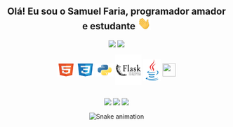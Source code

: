 <h2 align="center">Olá! Eu sou o Samuel Faria, programador amador e estudante <img  src="https://raw.githubusercontent.com/ABSphreak/ABSphreak/master/gifs/Hi.gif" width="30px"></h2>

<div align="center"> 
  <a align="center href="https://github.com/Samfaria2002"> 
  <img height="180em" align="center" src="https://github-readme-stats.vercel.app/api?username=Samfaria2002&show_icons=true&theme=dracula&include_all_commits=true&count_private=true"/> 
  <img height="180em" align="center" src="https://github-readme-stats.vercel.app/api/top-langs/?username=SamFaria2002&layout=compact&langs_count=7&theme=dracula"/>
 </div>
 
<div align="center" style="display: inline_block"><br>
  <img align="center" alt="Rafa-HTML" height="30" width="40" src="https://raw.githubusercontent.com/devicons/devicon/master/icons/html5/html5-original.svg">
  <img align="center" alt="Rafa-CSS" height="30" width="40" src="https://raw.githubusercontent.com/devicons/devicon/master/icons/css3/css3-original.svg">
  <img align="center" alt="Rafa-Python" height="30" width="40" src="https://raw.githubusercontent.com/devicons/devicon/master/icons/python/python-original.svg">
  <img align="center" height="70" width="60 background-color="white" src="https://raw.githubusercontent.com/github/explore/master/topics/flask/flask.png" />
  <img align="center" height="50" width="40" src="https://raw.githubusercontent.com/devicons/devicon/master/icons/java/java-original.svg">
  <img align="center" height="30" width="30" src="https://img.icons8.com/fluent/48/000000/visual-studio-code-2019.png">
          
</div>

##

<div align="center"> 
  <a href="https://www.youtube.com/channel/UCyYvCgPSPsBDqpVARGEb0lQ" target="_blank"><img src="https://img.shields.io/badge/YouTube-FF0000?style=for-the-badge&logo=youtube&logoColor=white" target="_blank"></a>
  <a href="https://www.instagram.com/samfaria_/" target="_blank"><img src="https://img.shields.io/badge/-Instagram-%23E4405F?style=for-the-badge&logo=instagram&logoColor=white" target="_blank"></a>
  <a href="https://www.linkedin.com/in/samuel-faria-963649223/" target="_blank"><img src="https://img.shields.io/badge/-LinkedIn-%230077B5?style=for-the-badge&logo=linkedin&logoColor=white" target="_blank"></a> 

  ![Snake animation](https://github.com/Samfaria2002/Samfaria2002/blob/output/github-contribution-grid-snake.svg)
  
</div>
